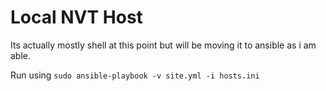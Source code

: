 # Local NVT Host
Its actually mostly shell at this point but will be moving it to ansible as i am able.

Run using `sudo ansible-playbook -v site.yml -i hosts.ini`